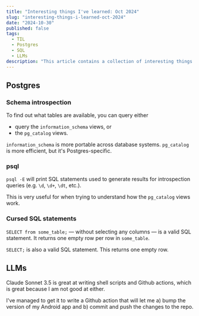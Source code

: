 ```yaml
---
title: "Interesting things I've learned: Oct 2024"
slug: "interesting-things-i-learned-oct-2024"
date: "2024-10-30"
published: false
tags:
  - TIL
  - Postgres
  - SQL
  - LLMs
description: "This article contains a collection of interesting things I've learned while working on my projects."
---
```


## Postgres 
### Schema introspection
To find out what tables are available, you can query either
  - query the `information_schema` views, or
  - the `pg_catalog` views.

`information_schema` is more portable across database systems. `pg_catalog` is more efficient, but it's Postgres-specific.

### psql
`psql -E` will print SQL statements used to generate results for introspection queries (e.g. `\d`, `\d+`, `\dt`, etc.). 

This is very useful for when trying to understand how the `pg_catalog` views work.

### Cursed SQL statements
`SELECT from some_table;` &mdash; without selecting any columns &mdash; is a valid SQL statement. It returns one empty row per row in `some_table`.

`SELECT;` is also a valid SQL statement. This returns one empty row.

## LLMs
Claude Sonnet 3.5 is great at writing shell scripts and Github actions, which is great because I am not good at either. 

I've managed to get it to write a Github action that will let me a) bump the version of my Android app and b) commit and push the changes to the repo.

